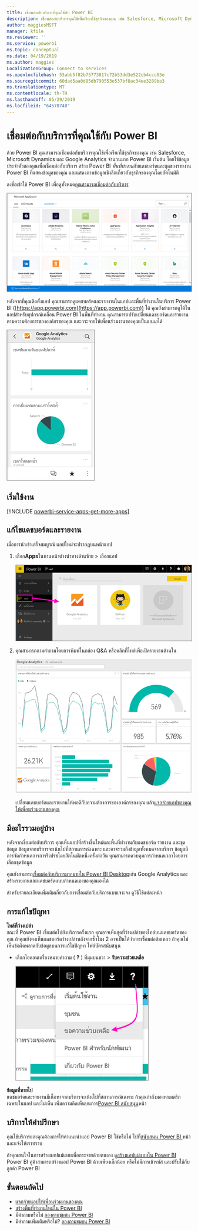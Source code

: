 ```yaml
---
title: เชื่อมต่อกับบริการที่คุณใช้กับ Power BI
description: เชื่อมต่อกับบริการคุณใช้เพื่อเรียกใช้ธุรกิจของคุณ เช่น Salesforce, Microsoft Dynamics CRM และ Google Analytics จำนวนมาก
author: maggiesMSFT
manager: kfile
ms.reviewer: ''
ms.service: powerbi
ms.topic: conceptual
ms.date: 04/19/2019
ms.author: maggies
LocalizationGroup: Connect to services
ms.openlocfilehash: 53abb5f82b75773817c72b53dd3e522cb4ccc63e
ms.sourcegitcommit: 60dad5aa0d85db790553e537bf8ac34ee3289ba3
ms.translationtype: MT
ms.contentlocale: th-TH
ms.lasthandoff: 05/29/2019
ms.locfileid: "64578748"
---
```

# <a name="connect-to-the-services-you-use-with-power-bi"></a>เชื่อมต่อกับบริการที่คุณใช้กับ Power BI
ด้วย Power BI คุณสามารถเชื่อมต่อกับบริการคุณใช้เพื่อเรียกใช้ธุรกิจของคุณ เช่น Salesforce, Microsoft Dynamics และ Google Analytics จำนวนมาก Power BI เริ่มต้น โดยใช้ข้อมูลประจำตัวของคุณเพื่อเชื่อมต่อกับบริการ สร้าง Power BI *พื้นที่ทำงาน*กับแดชบอร์ดและชุดของรายงาน Power BI ที่แสดงข้อมูลของคุณ และแสดงภาพข้อมูลเชิงลึกเกี่ยวกับธุรกิจของคุณโดยอัตโนมัติ

ลงชื่อเข้าใช้ Power BI เพื่อดูทั้งหมด[คุณสามารถเชื่อมต่อกับบริการ](https://app.powerbi.com/getdata/services) 

![แอป AppSource](media/service-connect-to-services/overview.png)

หลังจากที่คุณติดตั้งแอป คุณสามารถดูแดชบอร์ดและรายงานในแอปและพื้นที่ทำงานในบริการ Power BI ([https://app.powerbi.com](https://app.powerbi.com)) ได้ คุณยังสามารถดูได้ในแอปสำหรับอุปกรณ์เคลื่อน Power BI ในพื้นที่ทำงาน คุณสามารถปรับเปลี่ยนแดชบอร์ดและรายงานตามความต้องการขององค์กรของคุณ และกระจายให้เพื่อนร่วมงานของคุณเป็นแอ*แอ*ได้ 

![แอป Google analytics ในแอปมือถือ Power BI](media/service-connect-to-services/power-bi-service-mobile-app-240.png)

## <a name="get-started"></a>เริ่มใช้งาน
[!INCLUDE [powerbi-service-apps-get-more-apps](./includes/powerbi-service-apps-get-more-apps.md)]

## <a name="edit-the-dashboard-and-reports"></a>แก้ไขแดชบอร์ดและรายงาน
เมื่อการนำเข้าเสร็จสมบูรณ์ แอปใหม่จะปรากฏบนหน้าแอป

1. เลือก**Apps**ในบานหน้าต่างนำทางด้านซ้าย > เลือกแอป
   
     ![หน้าแอป](media/service-connect-to-services/power-bi-service-apps-open-app.png)
2. คุณสามารถถามคำถามโดยการพิมพ์ในกล่อง Q&A หรือคลิกที่ไทล์เพื่อเปิดรายงานด้านใน 
   
    ![แดชบอร์ Google Analytics](media/service-connect-to-services/googleanalytics2.png)
   
    เปลี่ยนแดชบอร์ดและรายงานให้พอดีกับความต้องการขององค์กรของคุณ แล้ว[แจกจ่ายแอปของคุณให้เพื่อนร่วมงานของคุณ](service-create-distribute-apps.md)

## <a name="whats-included"></a>มีอะไรรวมอยู่บ้าง
หลังจากเชื่อมต่อกับบริการ คุณเห็นแอปที่สร้างขึ้นใหม่และพื้นที่ทำงานกับแดชบอร์ด รายงาน และชุดข้อมูล ข้อมูลจากบริการจะเน้นไปที่สถานการณ์เฉพาะ และอาจรวมถึงข้อมูลทั้งหมดจากบริการ ข้อมูลมีการจัดกำหนดการการรีเฟรชโดยอัตโนมัตหนึ่งครั้งต่อวัน คุณสามารถควบคุมการกำหนดเวลาโดยการเลือกชุดข้อมูล

คุณยังสามารถ[เชื่อมต่อกับบริการมากมายใน Power BI Desktop](desktop-data-sources.md)เช่น Google Analytics และสร้างรายงานและแดชบอร์ดแบบกำหนดเองของคุณเองได้  

สำหรับรายละเอียดเพิ่มเติมเกี่ยวกับการเชื่อมต่อกับบริการแบบเจาะจง ดูวิธีใช้แต่ละหน้า

## <a name="troubleshooting"></a>การแก้ไขปัญหา
**ไทล์ที่ว่างเปล่า**  
ขณะที่ Power BI เชื่อมต่อไปยังบริการครั้งแรก คุณอาจเห็นชุดที่ว่างเปล่าของไทล์บนแดชบอร์ดของคุณ ถ้าคุณยังคงเห็นแดชบอร์ดว่างเปล่าหลังจากชั่วโมง 2 อาจเป็นได้ว่าการเชื่อมต่อล้มเหลว ถ้าคุณไม่เห็นข้อผิดพลาดกับข้อมูลบนการแก้ไขปัญหา ไฟล์บัตรสนับสนุน

* เลือกไอคอนเครื่องหมายคำถาม ( **?** ) ที่มุมบนขวา > **รับความช่วยเหลือ**
  
    ![ไอคอนรับความช่วยเหลือ](media/service-connect-to-services/power-bi-service-get-help.png)

**ข้อมูลที่หายไป**  
แดชบอร์ดและรายงานมีเนื้อหาจากบริการจะเน้นไปที่สถานการณ์เฉพาะ ถ้าคุณกำลังมองหาเมตริกเฉพาะในแอป และไม่เห็น เพิ่มความคิดเห็นบนการ[Power BI สนับสนุน](https://support.powerbi.com/forums/265200-power-bi)หน้า

## <a name="suggesting-services"></a>บริการให้คำปรึกษา
คุณใช้บริการและคุณต้องการให้คำแนะนำแอป Power BI ใช่หรือไม่ ไปที่[สนับสนุน Power BI ](https://support.powerbi.com/forums/265200-power-bi)หน้า และแจ้งให้เราทราบ

ถ้าคุณสนใจในการสร้างแอปแม่แบบเพื่อกระจายด้วยตนเอง ดู[สร้างแอปแม่แบบใน Power BI](service-template-apps-create.md) Power BI คู่ค้าสามารถสร้างแอป Power BI ด้วยเพียงเล็กน้อย หรือไม่มีการเข้ารหัส และปรับใช้กับลูกค้า Power BI 

## <a name="next-steps"></a>ขั้นตอนถัดไป
* [แจกจ่ายแอปให้เพื่อนร่วมงานของคุณ](service-create-distribute-apps.md)
* [สร้างพื้นที่ทำงานใหม่ใน Power BI](service-create-the-new-workspaces.md)
* มีคำถามหรือไม่ [ลองถามชุมชน Power BI](http://community.powerbi.com/)
* มีคำถามเพิ่มเติมหรือไม่? [ลองถามชุมชน Power BI](http://community.powerbi.com/)

